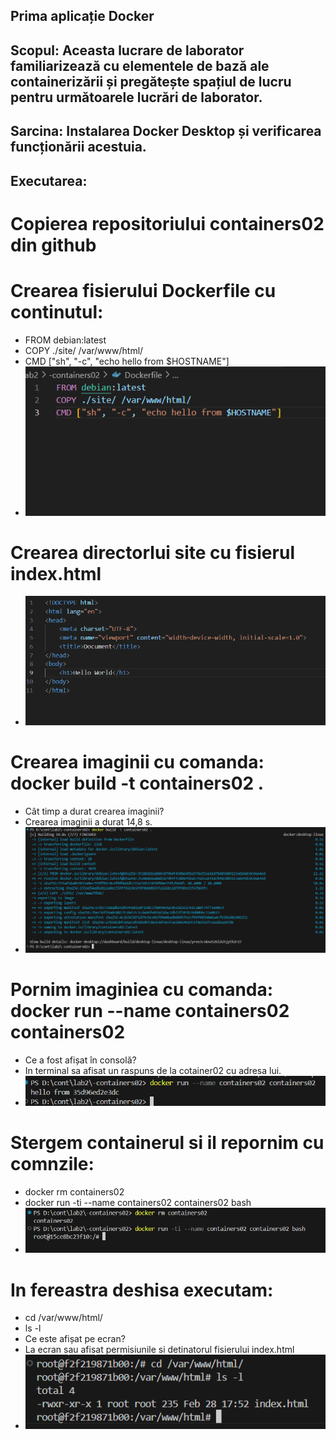 ## Prima aplicație Docker
## Scopul: Aceasta lucrare de laborator familiarizează cu elementele de bază ale containerizării și pregătește spațiul de lucru pentru următoarele lucrări de laborator.
## Sarcina: Instalarea Docker Desktop și verificarea funcționării acestuia.
## Executarea:
# Copierea repositoriului containers02 din github
# Crearea fisierului Dockerfile cu continutul:
- FROM debian:latest
- COPY ./site/ /var/www/html/
- CMD ["sh", "-c", "echo hello from $HOSTNAME"]   
- ![alt img](Dockerfile.png)
# Crearea directorlui site cu fisierul index.html
- ![alt img](./fisierHtml.png)
# Crearea imaginii cu comanda: docker build -t containers02 .
- Cât timp a durat crearea imaginii?
- Crearea imaginii a durat 14,8 s.
- ![alt img](./buildDocker.png)
# Pornim imaginiea cu comanda: docker run --name containers02 containers02
- Ce a fost afișat în consolă?
- In terminal sa afisat un raspuns de la cotainer02 cu adresa lui.
- ![alt img](./runDocker.png)
# Stergem containerul si il repornim cu comnzile:
- docker rm containers02
- docker run -ti --name containers02 containers02 bash
- ![alt img](./repornirea.png)
# In fereastra deshisa executam:
- cd /var/www/html/
- ls -l
- Ce este afișat pe ecran?
- La ecran sau afisat permisiunile si detinatorul fisierului index.html
- ![alt img](./permisiunile.png)